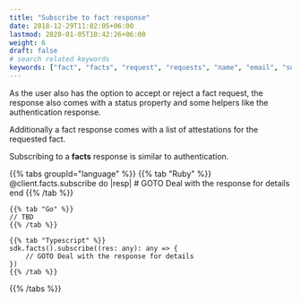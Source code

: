 ```yaml
---
title: "Subscribe to fact response"
date: 2018-12-29T11:02:05+06:00
lastmod: 2020-01-05T10:42:26+06:00
weight: 6
draft: false
# search related keywords
keywords: ["fact", "facts", "request", "requests", "name", "email", "subscribe", "response"]
---
```


As the user also has the option to accept or reject a fact request, the response also comes with a status property and some helpers like the authentication response.

Additionally a fact response comes with a list of attestations for the requested fact.

Subscribing to a **facts** response is similar to authentication.

{{% tabs groupId="language" %}}
    {{% tab "Ruby" %}}
    @client.facts.subscribe do |resp|
        # GOTO Deal with the response for details
    end
    {{% /tab %}}

    {{% tab "Go" %}}
    // TBD
    {{% /tab %}}

    {{% tab "Typescript" %}}
    sdk.facts().subscribe((res: any): any => {
        // GOTO Deal with the response for details
    })
    {{% /tab %}}
{{% /tabs %}}